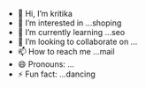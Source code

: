 - 👋 Hi, I’m kritika
- 👀 I’m interested in ...shoping
- 🌱 I’m currently learning ...seo
- 💞️ I’m looking to collaborate on ...
- 📫 How to reach me ...mail
- 😄 Pronouns: ...
- ⚡ Fun fact: ...dancing

<!---
Kriti0970/Kriti0970 is a ✨ special ✨ repository because its `README.md` (this file) appears on your GitHub profile.
You can click the Preview link to take a look at your changes.
--->
